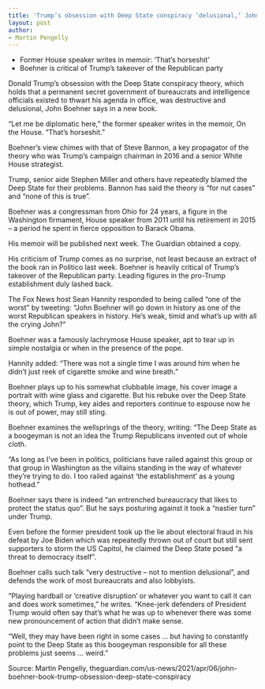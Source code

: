 ```yaml
---
title: 'Trump’s obsession with Deep State conspiracy ‘delusional,’ John Boehner says'
layout: post
author:
- Martin Pengelly
---
```


- Former House speaker writes in memoir: ‘That’s horseshit’
- Boehner is critical of Trump’s takeover of the Republican party

Donald Trump’s obsession with the Deep State conspiracy theory, which holds that a permanent secret government of bureaucrats and intelligence officials existed to thwart his agenda in office, was destructive and delusional, John Boehner says in a new book.

“Let me be diplomatic here,” the former speaker writes in the memoir, On the House. “That’s horseshit.”

Boehner’s view chimes with that of Steve Bannon, a key propagator of the theory who was Trump’s campaign chairman in 2016 and a senior White House strategist.

Trump, senior aide Stephen Miller and others have repeatedly blamed the Deep State for their problems. Bannon has said the theory is “for nut cases” and “none of this is true”.

Boehner was a congressman from Ohio for 24 years, a figure in the Washington firmament, House speaker from 2011 until his retirement in 2015 – a period he spent in fierce opposition to Barack Obama.

His memoir will be published next week. The Guardian obtained a copy.

His criticism of Trump comes as no surprise, not least because an extract of the book ran in Politico last week. Boehner is heavily critical of Trump’s takeover of the Republican party. Leading figures in the pro-Trump establishment duly lashed back.

The Fox News host Sean Hannity responded to being called “one of the worst” by tweeting: “John Boehner will go down in history as one of the worst Republican speakers in history. He’s weak, timid and what’s up with all the crying John?”

Boehner was a famously lachrymose House speaker, apt to tear up in simple nostalgia or when in the presence of the pope.

Hannity added: “There was not a single time I was around him when he didn’t just reek of cigarette smoke and wine breath.”

Boehner plays up to his somewhat clubbable image, his cover image a portrait with wine glass and cigarette. But his rebuke over the Deep State theory, which Trump, key aides and reporters continue to espouse now he is out of power, may still sting.

Boehner examines the wellsprings of the theory, writing: “The Deep State as a boogeyman is not an idea the Trump Republicans invented out of whole cloth.

“As long as I’ve been in politics, politicians have railed against this group or that group in Washington as the villains standing in the way of whatever they’re trying to do. I too railed against ‘the establishment’ as a young hothead.”

Boehner says there is indeed “an entrenched bureaucracy that likes to protect the status quo”. But he says posturing against it took a “nastier turn” under Trump.

Even before the former president took up the lie about electoral fraud in his defeat by Joe Biden which was repeatedly thrown out of court but still sent supporters to storm the US Capitol, he claimed the Deep State posed “a threat to democracy itself”.

Boehner calls such talk “very destructive – not to mention delusional”, and defends the work of most bureaucrats and also lobbyists.

“Playing hardball or ‘creative disruption’ or whatever you want to call it can and does work sometimes,” he writes. “Knee-jerk defenders of President Trump would often say that’s what he was up to whenever there was some new pronouncement of action that didn’t make sense.

“Well, they may have been right in some cases … but having to constantly point to the Deep State as this boogeyman responsible for all these problems just seems … weird.”

Source: Martin Pengelly, theguardian.com/us-news/2021/apr/06/john-boehner-book-trump-obsession-deep-state-conspiracy
